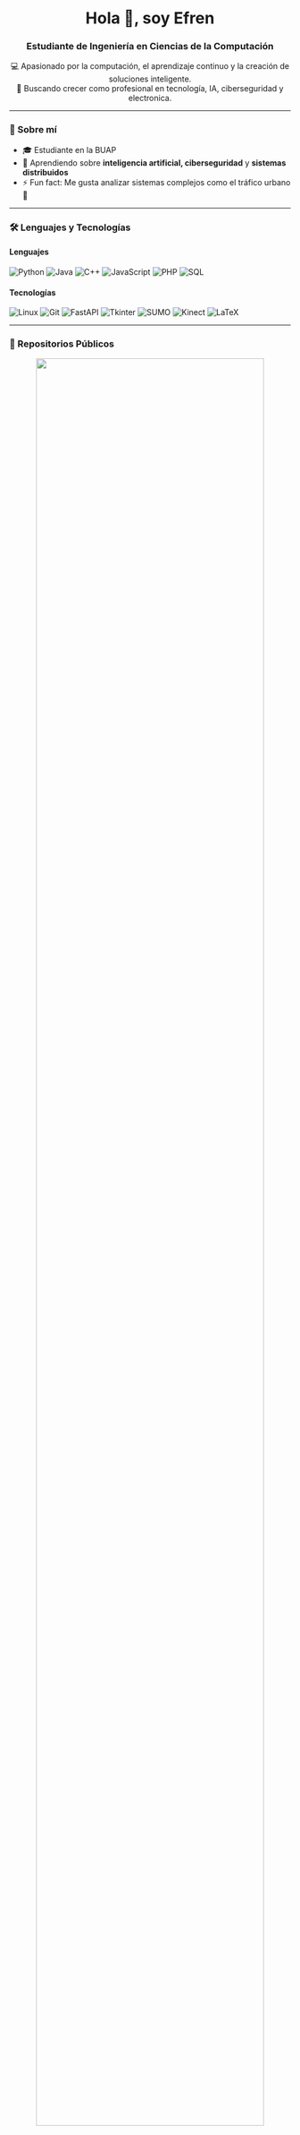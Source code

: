 <h1 align="center">Hola 👋, soy Efren</h1>
<h3 align="center">Estudiante de Ingeniería en Ciencias de la Computación</h3>

<p align="center">
  💻 Apasionado por la computación, el aprendizaje continuo y la creación de soluciones inteligente.<br>
  🚀 Buscando crecer como profesional en tecnología, IA, ciberseguridad y electronica.<br>
</p>

---

### 🧠 Sobre mí
- 🎓 Estudiante en la BUAP
- 🌱 Aprendiendo sobre **inteligencia artificial, ciberseguridad** y **sistemas distribuidos**
- ⚡ Fun fact: Me gusta analizar sistemas complejos como el tráfico urbano 🚦

---

### 🛠️ Lenguajes y Tecnologías
#### Lenguajes
![Python](https://img.shields.io/badge/-Python-3776AB?style=for-the-badge&logo=python&logoColor=white)
![Java](https://img.shields.io/badge/-Java-007396?style=for-the-badge&logo=java&logoColor=white)
![C++](https://img.shields.io/badge/-C++-00599C?style=for-the-badge&logo=c%2b%2b&logoColor=white)
![JavaScript](https://img.shields.io/badge/-JavaScript-F7DF1E?style=for-the-badge&logo=javascript&logoColor=black)
![PHP](https://img.shields.io/badge/-PHP-777BB4?style=for-the-badge&logo=php&logoColor=white)
![SQL](https://img.shields.io/badge/-SQL-4479A1?style=for-the-badge&logo=mysql&logoColor=white)

#### Tecnologías
![Linux](https://img.shields.io/badge/-Linux-FCC624?style=for-the-badge&logo=linux&logoColor=black)
![Git](https://img.shields.io/badge/-Git-F05032?style=for-the-badge&logo=git&logoColor=white)
![FastAPI](https://img.shields.io/badge/-FastAPI-009688?style=for-the-badge&logo=fastapi&logoColor=white)
![Tkinter](https://img.shields.io/badge/-Tkinter-333333?style=for-the-badge&logo=python&logoColor=white)
![SUMO](https://img.shields.io/badge/-SUMO-005571?style=for-the-badge&logo=data&logoColor=white)
![Kinect](https://img.shields.io/badge/-Kinect-00ADEF?style=for-the-badge&logo=xbox&logoColor=white)
![LaTeX](https://img.shields.io/badge/-LaTeX-008080?style=for-the-badge&logo=latex&logoColor=white)

---

### 📁 Repositorios Públicos
<p align="center">
  <img src="https://github-readme-streak-stats.herokuapp.com/?user=EfrenDev&theme=radical" width="90%" />
</p>

---

### 📫 Contacto
[![Gmail](https://img.shields.io/badge/-Gmail-EA4335?style=for-the-badge&logo=gmail&logoColor=white)](mailto:curiefren78@gmail.com)
[![LinkedIn](https://img.shields.io/badge/-LinkedIn-0077B5?style=for-the-badge&logo=linkedin&logoColor=white)](https://linkedin.com/in/EfrenCuri)


